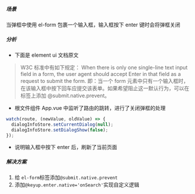 ##### 场景

当弹框中使用 el-form 包裹一个输入框，输入框按下 enter 键时会将弹框关闭

##### 分析

- 下面是 element ui 文档原文

> W3C 标准中有如下规定：
> When there is only one single-line text input field in a form, the user agent should accept Enter in that field as a request to submit the form.
> 即：当一个 form 元素中只有一个输入框时，在该输入框中按下回车应提交该表单。如果希望阻止这一默认行为，可以在 <el-form> 标签上添加 @submit.native.prevent。

- 根文件组件 App.vue 中监听了路由的跳转，进行了关闭弹框的处理

```js
watch(route, (newValue, oldValue) => {
  dialogInfoStore.setCurrentDialog(null);
  dialogInfoStore.setDialogShow(false);
});
```

- 说明输入框中按下 enter 后，刷新了当前页面

##### 解决方案

1. 给 `el-form`标签添加`@submit.native.prevent`
2. 添加`@keyup.enter.native='onSearch'`实现自定义逻辑
